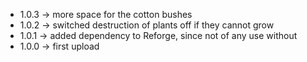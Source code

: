 * 1.0.3 -> more space for the cotton bushes
* 1.0.2 -> switched destruction of plants off if they cannot grow
* 1.0.1 -> added dependency to Reforge, since not of any use without
* 1.0.0 -> first upload
